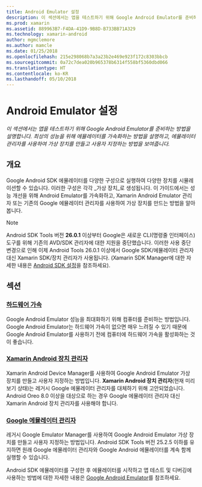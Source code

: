 ```yaml
---
title: Android Emulator 설정
description: 이 섹션에서는 앱을 테스트하기 위해 Google Android Emulator를 준비하는 방법을 설명합니다. 최상의 성능을 위해 에뮬레이터를 가속화하는 방법을 설명하고, 에뮬레이터 관리자를 사용하여 가상 장치를 만들고 사용자 지정하는 방법을 보여줍니다.
ms.prod: xamarin
ms.assetid: 889963B7-F4DA-41D9-9B8D-B733BB71A329
ms.technology: xamarin-android
author: mgmclemore
ms.author: mamcle
ms.date: 01/25/2018
ms.openlocfilehash: 215e298068b7a3a23b2e469e923f172c8303bbcb
ms.sourcegitcommit: 0a72c7dea020b965378b6314f558bf5360dbd066
ms.translationtype: HT
ms.contentlocale: ko-KR
ms.lasthandoff: 05/10/2018
---
```

# <a name="android-emulator-setup"></a>Android Emulator 설정

_이 섹션에서는 앱을 테스트하기 위해 Google Android Emulator를 준비하는 방법을 설명합니다. 최상의 성능을 위해 에뮬레이터를 가속화하는 방법을 설명하고, 에뮬레이터 관리자를 사용하여 가상 장치를 만들고 사용자 지정하는 방법을 보여줍니다._


## <a name="overview"></a>개요

Google Android SDK 에뮬레이터를 다양한 구성으로 실행하여 다양한 장치를 시뮬레이션할 수 있습니다. 이러한 구성은 각각 _가상 장치_로 생성됩니다. 이 가이드에서는 성능 개선을 위해 Android Emulator를 가속화하고, Xamarin Android Emulator 관리자 또는 기존의 Google 에뮬레이터 관리자를 사용하여 가상 장치를 만드는 방법을 알아봅니다.


> [!NOTE]
> Android SDK Tools 버전 **26.0.1** 이상부터 Google은 새로운 CLI(명령줄 인터페이스) 도구를 위해 기존의 AVD/SDK 관리자에 대한 지원을 중단했습니다. 이러한 사용 중단 변경으로 인해 이제 Android Tools 26.0.1 이상에서 Google SDK/에뮬레이터 관리자 대신 Xamarin SDK/장치 관리자가 사용됩니다. (Xamarin SDK Manager에 대한 자세한 내용은 [Android SDK 설정](~/android/get-started/installation/android-sdk.md)을 참조하세요).


## <a name="sections"></a>섹션

### <a name="hardware-accelerationandroidget-startedinstallationandroid-emulatorhardware-accelerationmd"></a>[하드웨어 가속](~/android/get-started/installation/android-emulator/hardware-acceleration.md)

Google Android Emulator 성능을 최대화하기 위해 컴퓨터를 준비하는 방법입니다. Google Android Emulator는 하드웨어 가속이 없으면 매우 느려질 수 있기 때문에 Google Android Emulator를 사용하기 전에 컴퓨터에 하드웨어 가속을 활성화하는 것이 좋습니다.

### <a name="xamarin-android-device-managerandroidget-startedinstallationandroid-emulatorxamarin-device-managermd"></a>[Xamarin Android 장치 관리자](~/android/get-started/installation/android-emulator/xamarin-device-manager.md)

Xamarin Android Device Manager를 사용하여 Google Android Emulator 가상 장치를 만들고 사용자 지정하는 방법입니다. **Xamarin Android 장치 관리자**(현재 미리 보기 상태)는 레거시 Google 에뮬레이터 관리자를 대체하기 위해 고안되었습니다. Android Oreo 8.0 이상을 대상으로 하는 경우 Google 에뮬레이터 관리자 대신 Xamarin Android 장치 관리자를 사용해야 합니다.

### <a name="google-emulator-managerandroidget-startedinstallationandroid-emulatorgoogle-emulator-managermd"></a>[Google 에뮬레이터 관리자](~/android/get-started/installation/android-emulator/google-emulator-manager.md)

레거시 Google Emulator Manager를 사용하여 Google Android Emulator 가상 장치를 만들고 사용자 지정하는 방법입니다. Android SDK Tools 버전 25.2.5 이하를 유지하면 원래 Google 에뮬레이터 관리자와 Google Android 에뮬레이터를 계속 함께 실행할 수 있습니다.

Android SDK 에뮬레이터를 구성한 후 에뮬레이터를 시작하고 앱 테스트 및 디버깅에 사용하는 방법에 대한 자세한 내용은 [Google Android Emulator](~/android/deploy-test/debugging/android-sdk-emulator/index.md)를 참조하세요.
